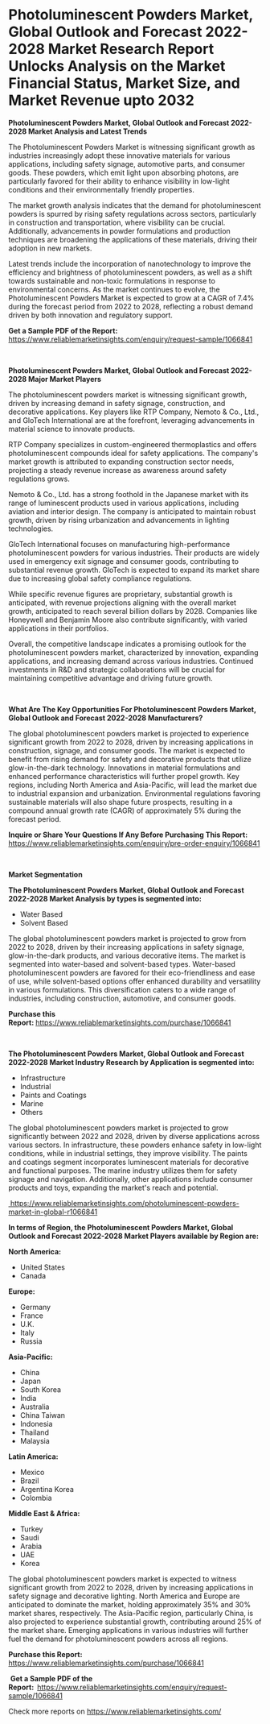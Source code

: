 <p><h1>Photoluminescent Powders Market, Global Outlook and Forecast 2022-2028 Market Research Report Unlocks Analysis on the Market Financial Status, Market Size, and Market Revenue upto 2032</h1></p><p><strong>Photoluminescent Powders Market, Global Outlook and Forecast 2022-2028 Market Analysis and Latest Trends</strong></p>
<p><p>The Photoluminescent Powders Market is witnessing significant growth as industries increasingly adopt these innovative materials for various applications, including safety signage, automotive parts, and consumer goods. These powders, which emit light upon absorbing photons, are particularly favored for their ability to enhance visibility in low-light conditions and their environmentally friendly properties. </p><p>The market growth analysis indicates that the demand for photoluminescent powders is spurred by rising safety regulations across sectors, particularly in construction and transportation, where visibility can be crucial. Additionally, advancements in powder formulations and production techniques are broadening the applications of these materials, driving their adoption in new markets.</p><p>Latest trends include the incorporation of nanotechnology to improve the efficiency and brightness of photoluminescent powders, as well as a shift towards sustainable and non-toxic formulations in response to environmental concerns. As the market continues to evolve, the Photoluminescent Powders Market is expected to grow at a CAGR of 7.4% during the forecast period from 2022 to 2028, reflecting a robust demand driven by both innovation and regulatory support.</p></p>
<p><strong>Get a Sample PDF of the Report:&nbsp;</strong> <a href="https://www.reliablemarketinsights.com/enquiry/request-sample/1066841?utm_campaign=2669&utm_medium=2&utm_source=Github&utm_content=ia&utm_term=21032025&utm_id=photoluminescent-powders-market-global-outlook-and-forecast-2022-2028">https://www.reliablemarketinsights.com/enquiry/request-sample/1066841</a></p>
<p>&nbsp;</p>
<p><strong>Photoluminescent Powders Market, Global Outlook and Forecast 2022-2028 Major Market Players</strong></p>
<p><p>The photoluminescent powders market is witnessing significant growth, driven by increasing demand in safety signage, construction, and decorative applications. Key players like RTP Company, Nemoto & Co., Ltd., and GloTech International are at the forefront, leveraging advancements in material science to innovate products.</p><p>RTP Company specializes in custom-engineered thermoplastics and offers photoluminescent compounds ideal for safety applications. The company's market growth is attributed to expanding construction sector needs, projecting a steady revenue increase as awareness around safety regulations grows.</p><p>Nemoto & Co., Ltd. has a strong foothold in the Japanese market with its range of luminescent products used in various applications, including aviation and interior design. The company is anticipated to maintain robust growth, driven by rising urbanization and advancements in lighting technologies.</p><p>GloTech International focuses on manufacturing high-performance photoluminescent powders for various industries. Their products are widely used in emergency exit signage and consumer goods, contributing to substantial revenue growth. GloTech is expected to expand its market share due to increasing global safety compliance regulations.</p><p>While specific revenue figures are proprietary, substantial growth is anticipated, with revenue projections aligning with the overall market growth, anticipated to reach several billion dollars by 2028. Companies like Honeywell and Benjamin Moore also contribute significantly, with varied applications in their portfolios.</p><p>Overall, the competitive landscape indicates a promising outlook for the photoluminescent powders market, characterized by innovation, expanding applications, and increasing demand across various industries. Continued investments in R&D and strategic collaborations will be crucial for maintaining competitive advantage and driving future growth.</p></p>
<p>&nbsp;</p>
<p><strong>What Are The Key Opportunities For Photoluminescent Powders Market, Global Outlook and Forecast 2022-2028 Manufacturers?</strong></p>
<p><p>The global photoluminescent powders market is projected to experience significant growth from 2022 to 2028, driven by increasing applications in construction, signage, and consumer goods. The market is expected to benefit from rising demand for safety and decorative products that utilize glow-in-the-dark technology. Innovations in material formulations and enhanced performance characteristics will further propel growth. Key regions, including North America and Asia-Pacific, will lead the market due to industrial expansion and urbanization. Environmental regulations favoring sustainable materials will also shape future prospects, resulting in a compound annual growth rate (CAGR) of approximately 5% during the forecast period.</p></p>
<p><strong>Inquire or Share Your Questions If Any Before Purchasing This Report:</strong> <a href="https://www.reliablemarketinsights.com/enquiry/pre-order-enquiry/1066841?utm_campaign=2669&utm_medium=2&utm_source=Github&utm_content=ia&utm_term=21032025&utm_id=photoluminescent-powders-market-global-outlook-and-forecast-2022-2028">https://www.reliablemarketinsights.com/enquiry/pre-order-enquiry/1066841</a></p>
<p>&nbsp;</p>
<p><strong>Market Segmentation</strong></p>
<p><strong>The Photoluminescent Powders Market, Global Outlook and Forecast 2022-2028 Market Analysis by types is segmented into:</strong></p>
<p><ul><li>Water Based</li><li>Solvent Based</li></ul></p>
<p><p>The global photoluminescent powders market is projected to grow from 2022 to 2028, driven by their increasing applications in safety signage, glow-in-the-dark products, and various decorative items. The market is segmented into water-based and solvent-based types. Water-based photoluminescent powders are favored for their eco-friendliness and ease of use, while solvent-based options offer enhanced durability and versatility in various formulations. This diversification caters to a wide range of industries, including construction, automotive, and consumer goods.</p></p>
<p><strong>Purchase this Report:&nbsp;</strong><a href="https://www.reliablemarketinsights.com/purchase/1066841?utm_campaign=2669&utm_medium=2&utm_source=Github&utm_content=ia&utm_term=21032025&utm_id=photoluminescent-powders-market-global-outlook-and-forecast-2022-2028">https://www.reliablemarketinsights.com/purchase/1066841</a></p>
<p>&nbsp;</p>
<p><strong>The Photoluminescent Powders Market, Global Outlook and Forecast 2022-2028 Market Industry Research by Application is segmented into:</strong></p>
<p><ul><li>Infrastructure</li><li>Industrial</li><li>Paints and Coatings</li><li>Marine</li><li>Others</li></ul></p>
<p><p>The global photoluminescent powders market is projected to grow significantly between 2022 and 2028, driven by diverse applications across various sectors. In infrastructure, these powders enhance safety in low-light conditions, while in industrial settings, they improve visibility. The paints and coatings segment incorporates luminescent materials for decorative and functional purposes. The marine industry utilizes them for safety signage and navigation. Additionally, other applications include consumer products and toys, expanding the market's reach and potential.</p></p>
<p><a href="https://www.reliablemarketinsights.com/photoluminescent-powders-market-in-global-r1066841?utm_campaign=2669&utm_medium=2&utm_source=Github&utm_content=ia&utm_term=21032025&utm_id=photoluminescent-powders-market-global-outlook-and-forecast-2022-2028">&nbsp;https://www.reliablemarketinsights.com/photoluminescent-powders-market-in-global-r1066841</a></p>
<p><strong>In terms of Region, the Photoluminescent Powders Market, Global Outlook and Forecast 2022-2028 Market Players available by Region are:</strong></p>
<p>
    <p> <strong> North America: </strong>
        <ul>
            <li>United States</li>
            <li>Canada</li>
        </ul>
        </p> 
    <p> <strong> Europe: </strong>
        <ul>
            <li>Germany</li>
            <li>France</li>
            <li>U.K.</li>
            <li>Italy</li>
            <li>Russia</li>
        </ul>
        </p> 
    <p> <strong> Asia-Pacific: </strong>
        <ul>
            <li>China</li>
            <li>Japan</li>
            <li>South Korea</li>
            <li>India</li>
            <li>Australia</li>
            <li>China Taiwan</li>
            <li>Indonesia</li>
            <li>Thailand</li>
            <li>Malaysia</li>
        </ul>
        </p> 
    <p> <strong> Latin America: </strong>
        <ul>
            <li>Mexico</li>
            <li>Brazil</li>
            <li>Argentina Korea</li>
            <li>Colombia</li>
        </ul>
        </p> 
    <p> <strong> Middle East & Africa: </strong>
        <ul>
            <li>Turkey</li>
            <li>Saudi</li>
            <li>Arabia</li>
            <li>UAE</li>
            <li>Korea</li>
        </ul>
    </p>
    </p>
<p><p>The global photoluminescent powders market is expected to witness significant growth from 2022 to 2028, driven by increasing applications in safety signage and decorative lighting. North America and Europe are anticipated to dominate the market, holding approximately 35% and 30% market shares, respectively. The Asia-Pacific region, particularly China, is also projected to experience substantial growth, contributing around 25% of the market share. Emerging applications in various industries will further fuel the demand for photoluminescent powders across all regions.</p></p>
<p><strong>Purchase this Report: </strong><a href="https://www.reliablemarketinsights.com/purchase/1066841?utm_campaign=2669&utm_medium=2&utm_source=Github&utm_content=ia&utm_term=21032025&utm_id=photoluminescent-powders-market-global-outlook-and-forecast-2022-2028">https://www.reliablemarketinsights.com/purchase/1066841</a></p>
<p>&nbsp;<strong>Get a Sample PDF of the Report:&nbsp;&nbsp;</strong><a href="https://www.reliablemarketinsights.com/enquiry/request-sample/1066841?utm_campaign=2669&utm_medium=2&utm_source=Github&utm_content=ia&utm_term=21032025&utm_id=photoluminescent-powders-market-global-outlook-and-forecast-2022-2028">https://www.reliablemarketinsights.com/enquiry/request-sample/1066841</a></p>
<p><strong></strong></p>
<p>Check more reports on <a href="https://www.reliablemarketinsights.com/?utm_campaign=2669&utm_medium=2&utm_source=Github&utm_content=ia&utm_term=21032025&utm_id=photoluminescent-powders-market-global-outlook-and-forecast-2022-2028">https://www.reliablemarketinsights.com/</a></p>